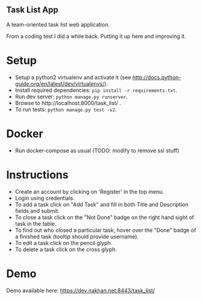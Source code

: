 Task List App
-------------

A team-oriented task list web application.

From a coding test I did a while back. Putting it up here and improving it.

Setup
=====
- Setup a python2 virtualenv and activate it (see http://docs.python-guide.org/en/latest/dev/virtualenvs/).
- Install required dependencies: ```pip install -r requirements.txt```.
- Run dev server: ```python manage.py runserver```.
- Browse to http://localhost:8000/task_list/ .
- To run tests: ```python manage.py test -v2```.

Docker
=====
- Run docker-compose as usual (TODO: modify to remove ssl stuff)

Instructions
============
- Create an account by clicking on 'Register' in the top menu.
- Login using credentials.
- To add a task click on "Add Task" and fill in both Title and Description
  fields and submit.
- To close a task click on the "Not Done" badge on the right hand sight of task
  in the table.
- To find out who closed a particular task, hover over the "Done" badge of a
  finished task (tooltip should provide username).
- To edit a task click on the pencil glyph.
- To delete a task click on the cross glyph.

Demo
====
Demo available here: https://dev.nakhan.net:8443/task_list/
